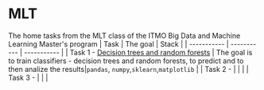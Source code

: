 # MLT
The home tasks from the MLT class of the ITMO Big Data and Machine Learning Master's program
| Task | The goal | Stack |
| ----------- | ----------- | ----------- |
| Task 1 - [Decision trees and random forests](https://github.com/olpeshiki/MLT/blob/6f5b328e18a6ad1688a7ea3899bc4b11a5b37d2d/Task1_Olga_J4133c.ipynb) | The goal is to train classifiers - decision trees and random forests, to predict and to then analize the results|`pandas`, `numpy`,`sklearn`,`matplotlib` |
| Task 2 - []() | | |
| Task 3 - []() | | |
